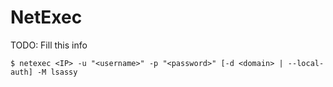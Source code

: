 # NetExec

TODO: Fill this info

```
$ netexec <IP> -u "<username>" -p "<password>" [-d <domain> | --local-auth] -M lsassy
```